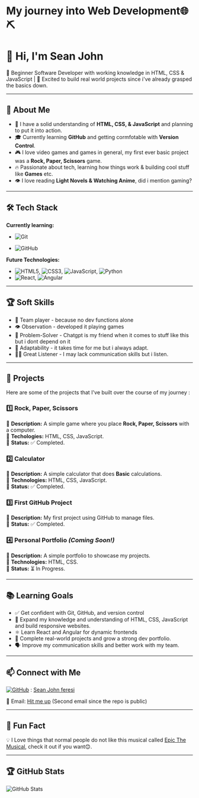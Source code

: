 # My journey into Web Development🌐⛏️

# 👋 Hi, I'm Sean John

🌱 Beginner Software Developer with working knowledge in HTML, CSS & JavaScript | 🚀 Excited to build real world projects since i've already grasped the basics down.

---

## 🎯 About Me

- 🧠 I have a solid understanding of **HTML, CSS, & JavaScript** and planning to put it into action.
- 🎓 Currently learning **GitHub** and getting cormfotable with **Version Control**.
- 🎮 I love video games and games in general, my first ever basic project was a **Rock, Paper, Scissors** game.
- 🔥 Passionate about tech, learning how things work & building cool stuff like **Games** etc.
- 👁️ I love reading **Light Novels & Watching Anime**, did i mention gaming?

---

## 🛠️ Tech Stack

**Currently learning:**

- ![Git](https://img.shields.io/badge/-Git-F05032?style=flat&logo=git&logoColor=white)

- ![GitHub](https://img.shields.io/badge/-GitHub-181717?style=flat-circle&logo=github)

**Future Technologies:**

- ![HTML5](https://img.shields.io/badge/-HTML5-black?style=flat-circle&logo=html5&logoColor=white), ![CSS3](https://img.shields.io/badge/-CSS3-black?style=flat-circle&logo=css3), ![JavaScript](https://img.shields.io/badge/-JavaScript-black?style=flat-circle&logo=javascript), ![Python](https://img.shields.io/badge/-Python-black?style=flat-circle&logo=python&logoColor=white)
- ![React](https://img.shields.io/badge/-React-black?style=flat-circle&logo=react), ![Angular](https://img.shields.io/badge/-Angular-black?style=flat-circle&logo=angular&logoColor=white)

---

## 🏆 Soft Skills

- 🤝 Team player - because no dev functions alone
- 👁️ Observation - developed it playing games
- 🎯 Problem-Solver - Chatgpt is my friend when it comes to stuff like this but i dont depend on it
- 🚀 Adaptability - it takes time for me but i always adapt.
- 👂🏾 Great Listener - I may lack communication skills but i listen.

---

## 📌 Projects

Here are some of the projects that I've built over the course of my journey : 

### **1️⃣ Rock, Paper, Scissors**
🔹 **Description:** A simple game where you place **Rock, Paper, Scissors** with a computer.  
🔹 **Techologies:** HTML, CSS, JavaScript.  
🔹 **Status:** ✅ Completed.

### **2️⃣ Calculator**  
🔹 **Description:** A simple calculator that does **Basic** calculations.  
🔹 **Technologies:** HTML, CSS, JavaScript.  
🔹 **Status:** ✅ Completed.  

### **3️⃣ First GitHub Project**  
🔹 **Description:** My first project using GitHub to manage files.  
🔹 **Status:** ✅ Completed.  

### **4️⃣ Personal Portfolio** _(Coming Soon!)_  
🔹 **Description:** A simple portfolio to showcase my projects.  
🔹 **Technologies:** HTML, CSS.  
🔹 **Status:** ⏳ In Progress.  

---

## 📚 Learning Goals

- ✅ Get confident with Git, GitHub, and version control
- 🧠 Expand my knowledge and understanding of HTML, CSS, JavaScript and build responsive websites.
- ⚛️ Learn React and Angular for dynamic frontends
- 🚀 Complete real-world projects and grow a strong dev portfolio.  
- 🗣️ Improve my communication skills and better work with my team.

---

## 📫 Connect with Me

[![GitHub](https://img.shields.io/badge/-GitHub-181717?style=flat&logo=github&logoColor=white)](https://github.com/yourusername) : [Sean John feresi](https://github.com/Seanjohnferesi)

📧 Email: [Hit me up](mailto:feresifamily@gmail.com) (Second email since the repo is public)

---

## 🚀 Fun Fact

💡 I Love things that normal people do not like this musical called [Epic The Musical](https://www.youtube.com/watch?v=hjotpDjR5YM&list=LL&index=9&t=7037s), check it out if you want😊.

---

## 🏆 GitHub Stats

![GitHub Stats](https://github-readme-stats.vercel.app/api?username=Seanjohnferesi&show_icons=true&theme=radical)
